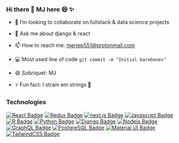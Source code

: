 ### Hi there 👋 MJ here 😄 ✨




- 👯 I’m looking to collaborate on fullstack & data science projects

- 💬 Ask me about django & react
- 📫 How to reach me: merjep551@protonmail.com
- :computer: Most used line of code `git commit -m "Initial barebones"`
- 😄 Sobriquet: MJ
- ⚡ Fun fact: I stram em strings :guitar:


### Technologies


[![React Badge](https://img.shields.io/badge/-React-61DBFB?style=for-the-badge&labelColor=black&logo=react&logoColor=61DBFB)](#) [![Redux Badge](https://img.shields.io/badge/-Redux-593D88?style=for-the-badge&labelColor=black&logo=redux&logoColor=593D88)](#) [![next.js Badge](https://img.shields.io/badge/-next.js-000?style=for-the-badge&labelColor=black&logo=next.js&logoColor=white)](#) [![Javascript Badge](https://img.shields.io/badge/-Javascript-F0DB4F?style=for-the-badge&labelColor=black&logo=javascript&logoColor=F0DB4F)](#) [![R Badge](https://img.shields.io/badge/-R-276DC3?style=for-the-badge&labelColor=black&logo=r&logoColor=276DC3)](#)  [![Python Badge](https://img.shields.io/badge/-Python-3574a9?style=for-the-badge&labelColor=black&logo=python&logoColor=3574a9)](#) [![Django Badge](https://img.shields.io/badge/-Django-2cab78?style=for-the-badge&labelColor=black&logo=django&logoColor=2cab78)](#) [![Nodejs Badge](https://img.shields.io/badge/-Nodejs-3C873A?style=for-the-badge&labelColor=black&logo=node.js&logoColor=3C873A)](#) [![GraphQL Badge](https://img.shields.io/badge/-GraphQl-e535ab?style=for-the-badge&labelColor=black&logo=node.js&logoColor=e535ab)](#) [![PostgreSQL Badge](https://img.shields.io/badge/-PostgreSQL-336690?style=for-the-badge&labelColor=black&logo=postgresql&logoColor=336690)](#) [![Material UI Badge](https://img.shields.io/badge/-MaterialUI-0081CB?style=for-the-badge&labelColor=black&logo=material-ui&logoColor=0081CB)](#) [![TailwindCSS Badge](https://img.shields.io/badge/-TailwindCSS-38B2AC?style=for-the-badge&labelColor=black&logo=tailwind-css&logoColor=38B2AC)](#)

